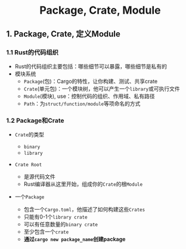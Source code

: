 # <div align = "center">Package, Crate, Module</div>

## 1. Package, Crate, 定义Module

### 1.1 Rust的代码组织

* Rust的代码组织主要包括：哪些细节可以暴露，哪些细节是私有的
* 模块系统
  * ``Package``(包)：Cargo的特性，让你构建、测试、共享crate
  * ``Crate``(单元包)：一个模块树，他可以产生一个``library``或可执行文件
  * ``Module``(模块), use：控制代码的组织、作用域、私有路径
  * ``Path``：为``struct/function/module``等项命名的方式

### 1.2 Package和Crate

* ``Crate``的类型

  * ``binary``
  * ``library``

* ``Crate Root``

  * 是源代码文件
  * Rust编译器从这里开始，组成你的``Crate``的根``Module``

* 一个``Package``

  * 包含一个``Cargo.toml``，他描述了如何构建这些``Crates``
  * 只能有0-1个``library crate``
  * 可以有任意数量的``binary crate``
  * 至少包含一个``crate``
  * **通过``cargo new package_name``创建package**

  